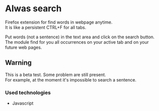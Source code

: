 # Alwas search 
Firefox extension for find words in webpage anytime.   
It is like a persistent CTRL+F for all tabs.
    
Put words (not a sentence) in the text area and click on the search button.    
The module find for you all occurrences on your active tab and on your future web pages.    

## Warning
This is a beta test. Some problem are still present.   
For example, at the moment it's impossible to search a sentence.

### Used technologies 
* Javascript

